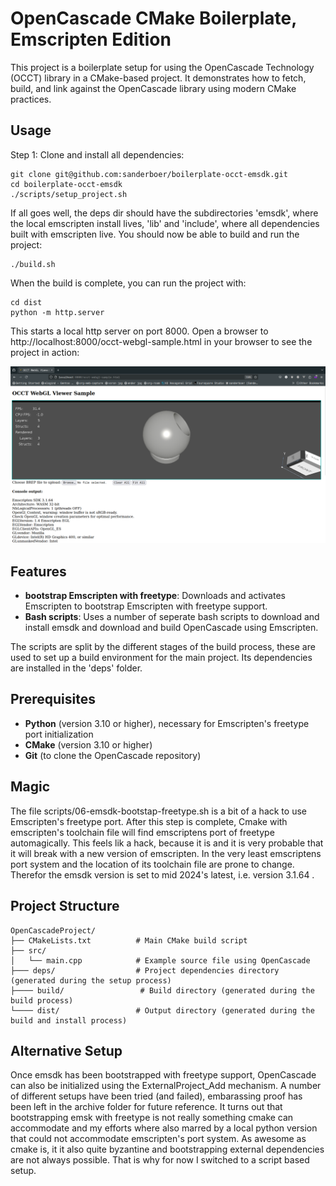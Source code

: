 # OpenCascade CMake Boilerplate, Emscripten Edition

This project is a boilerplate setup for using the OpenCascade Technology (OCCT) library in a CMake-based project. It demonstrates how to fetch, build, and link against the OpenCascade library using modern CMake practices.
## Usage
Step 1: Clone and install all dependencies:
```
git clone git@github.com:sanderboer/boilerplate-occt-emsdk.git
cd boilerplate-occt-emsdk
./scripts/setup_project.sh
```

If all goes well, the deps dir should have the subdirectories 'emsdk', where the local emscripten install lives, 'lib' and 'include', where all dependencies built with emscripten live.
You should now be able to build and run the project:
```
./build.sh
```

When the build is complete, you can run the project with:
```
cd dist
python -m http.server
```
This starts a local http server on port 8000.
Open  a browser to http://localhost:8000/occt-webgl-sample.html in your browser to see the project in action:

![screenshot](./scripts/screenshot.png)
## Features

- **bootstrap Emscripten with freetype**: Downloads and activates Emscripten to bootstrap Emscripten with freetype support.
- **Bash scripts**: Uses a number of seperate bash scripts to download and install emsdk and download and build OpenCascade using Emscripten. 

The scripts are split by the different stages of the build process, these are used to set up a build environment for the main project. Its dependencies are installed in the 'deps' folder.
## Prerequisites

- **Python** (version 3.10 or higher), necessary for Emscripten's freetype port initialization
- **CMake** (version 3.10 or higher)
- **Git** (to clone the OpenCascade repository)

## Magic

The file scripts/06-emsdk-bootstap-freetype.sh is a bit of a hack to use Emscripten's freetype port.
After this step is complete, Cmake with emscripten's toolchain file will find emscriptens port of freetype automagically.
This feels lik a hack, because it is and it is very probable that it will break with a new version of emscripten.
In the very least emscriptens port system and the location of its toolchain file are prone to change. Therefor the emsdk version is set to mid 2024's latest, i.e. version 3.1.64 .

## Project Structure

```plaintext
OpenCascadeProject/
├── CMakeLists.txt          # Main CMake build script
├── src/
│   └── main.cpp            # Example source file using OpenCascade
├─── deps/                  # Project dependencies directory (generated during the setup process)
├──── build/                 # Build directory (generated during the build process)
└──── dist/                 # Output directory (generated during the build and install process)
```

## Alternative Setup
Once emsdk has been bootstrapped with freetype support, OpenCascade can also be initialized using the ExternalProject_Add mechanism.
A number of different setups have been tried (and failed), embarassing proof has been left in the archive folder for future reference.
It turns out that bootstrapping emsk with freetype is not really something cmake can accommodate and my efforts where also marred by a local python version that could not accommodate emscripten's port system.
As awesome as cmake is, it it also quite byzantine and bootstrapping external dependencies are not always possible. That is why for now I switched to a script based setup.
